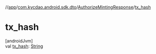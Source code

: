 //[app](../../../index.md)/[com.kycdao.android.sdk.dto](../index.md)/[AuthorizeMintingResponse](index.md)/[tx_hash](tx_hash.md)

# tx_hash

[androidJvm]\
val [tx_hash](tx_hash.md): [String](https://kotlinlang.org/api/latest/jvm/stdlib/kotlin/-string/index.html)
